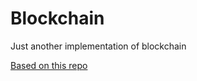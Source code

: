 # Blockchain

Just another implementation of blockchain

[Based on this repo](https://github.com/lhartikk/naivecoin)